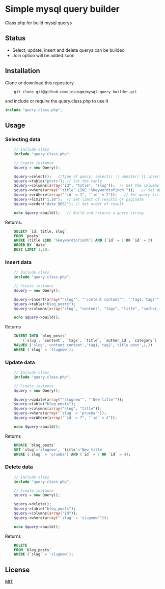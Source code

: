 # Simple mysql query builder

Class php for build mysql querys

## Status

- Select, update, insert and delete querys can be builded
- Join option will be added soon

## Installation

Clone or download this repository

```terminal
    git clone git@github.com:jesusgm/mysql-query-builder.git
```

and include or require the query.class.php to use it

```php
include "query.class.php";
```

## Usage

### Selecting data

```php
    // Include class
    include "query.class.php";

    // Create instance
    $query = new Query();

    $query->select();   //Type of query: select() || update() || insert() || delete()
    $query->table("posts"); // Set the table
    $query->columns(array("id", "title", "slug"));  // Set the columns to return. Default *
    $query->where(array("`title` LIKE '%keywordtofind%'"));   // Set query filter. Array elements will be concatenated by AND
    $query->orWhere(array("`id` = 1", "`id` = 2"));   // Set query filter. Array elements will be concatenated by OR
    $query->limit("1,10");  // Set limit of results or paginate
    $query->order("date DESC"); // Set order of result

    echo $query->build();   // Build and returns a query string
```

Returns:

```sql
    SELECT `id, title, slug`
    FROM `posts`
    WHERE (title LIKE '%keywordtofind%') AND (`id` = 1 OR `id` = 2)
    ORDER BY `date`
    DESC LIMIT 1,10;
```

### Insert data

```php
    // Include class
    include "query.class.php";

    // Create instance
    $query = new Query();

    $query->insert(array("'slug'", "'content content'", "'tag1, tag2'", "'title post'", 1, 2));
    $query->table("blog_posts");
    $query->columns(array("slug", "content", "tags", "title", "author_id", "category"));

    echo $query->build();
```

Returns

```sql
    INSERT INTO `blog_posts`
        (`slug`, `content`, `tags`, `title`, `author_id`, `category`)
    VALUES ('slug','content content','tag1, tag2','title post',1,2)
    WHERE (`slug` = 'slugnew');
```

### Update data

```php
    // Include class
    include "query.class.php";

    // Create instance
    $query = new Query();

    $query->update(array("'slugnew'", "'New title'"));
    $query->table("blog_posts");
    $query->columns(array("slug", "title"));
    $query->where(array("`slug` = 'prueba'"));
    $query->orWhere(array("`id` = 7", "`id` = 4"));

    echo $query->build();
```

Returns

```sql
    UPDATE `blog_posts`
    SET `slug`='slugnew', `title`='New title'
    WHERE (`slug` = 'prueba') AND (`id` = 7 OR `id` = 4);
```

### Delete data

```php
    // Include class
    include "query.class.php";

    // Create instance
    $query = new Query();

    $query->delete();
    $query->table("blog_posts");
    $query->columns(array("id"));
    $query->where(array("`slug` = 'slugnew'"));

    echo $query->build();
```

Returns

```sql
    DELETE
    FROM `blog_posts`
    WHERE (`slug` = 'slugnew');
```

## License

[MIT](https://choosealicense.com/licenses/mit/)
